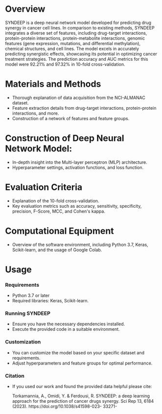 <h1>Overview</h1>
SYNDEEP is a deep neural network model developed for predicting drug synergy in cancer cell lines. In comparison to existing methods, SYNDEEP integrates a diverse set of features, including drug-target interactions, protein-protein interactions, protein-metabolite interactions, genomic features (gene expression, mutations, and differential methylation), chemical structures, and cell lines. The model excels in accurately predicting synergistic effects, showcasing its potential in optimizing cancer treatment strategies. The prediction accuracy and AUC metrics for this model were 92.21% and 97.32% in 10-fold cross-validation.
<h1>Materials and Methods</h1>
<ul>
  <li>Thorough explanation of data acquisition from the NCI-ALMANAC dataset.</li>
  <li>Feature extraction details from drug-target interactions, protein-protein interactions, and more.</li>
  <li>Construction of a network of features and feature groups.</li>
</ul>
<h1>Construction of Deep Neural Network Model:</h1>
<ul>
   <li>In-depth insight into the Multi-layer perceptron (MLP) architecture.</li>
   <li>Hyperparameter settings, activation functions, and loss function.</li>
</ul>
<h1>Evaluation Criteria</h1>
<ul>
   <li>Explanation of the 10-fold cross-validation.</li>
   <li>Key evaluation metrics such as accuracy, sensitivity, specificity, precision, F-Score, MCC, and Cohen's kappa.</li>
</ul>
<h1>Computational Equipment</h1>
<ul>
   <li>	Overview of the software environment, including Python 3.7, Keras, Scikit-learn, and the usage of Google Colab.</li>
</ul>
<h1>Usage</h1>
<h3>Requirements</h3>
<ul>
   <li>Python 3.7 or later</li>
   <li>Required libraries: Keras, Scikit-learn.</li>
</ul>
<h3>Running SYNDEEP</h3>
<ul>
   <li>Ensure you have the necessary dependencies installed.</li>
   <li>Execute the provided code in a suitable environment.</li>
</ul>
<h3>Customization</h3>
<ul>
   <li>You can customize the model based on your specific dataset and requirements.</li>
   <li>Adjust hyperparameters and feature groups for optimal performance.</li>
</ul>
<h3>Citation</h3>
<ul>
   <li>If you used our work and found the provided data helpful please cite:</li>
   <p>Torkamannia, A., Omidi, Y. & Ferdousi, R. SYNDEEP: a deep learning approach for the prediction of cancer drugs synergy. Sci Rep 13, 6184 (2023). https://doi.org/10.1038/s41598-023- 33271-</p>
</ul>
